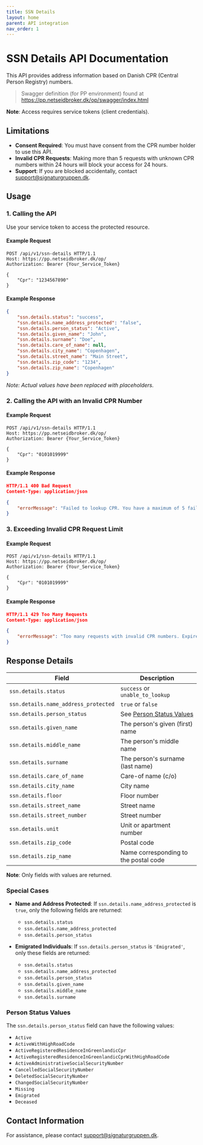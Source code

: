 ```yaml
---
title: SSN Details
layout: home
parent: API integration
nav_order: 1
---
```


# SSN Details API Documentation

This API provides address information based on Danish CPR (Central Person Registry) numbers.

> Swagger definition (for PP environment) found at https://pp.netseidbroker.dk/op/swagger/index.html

**Note**: Access requires service tokens (client credentials).

## Limitations

- **Consent Required**: You must have consent from the CPR number holder to use this API.
- **Invalid CPR Requests**: Making more than 5 requests with unknown CPR numbers within 24 hours will block your access for 24 hours.
- **Support**: If you are blocked accidentally, contact [support@signaturgruppen.dk](mailto:support@signaturgruppen.dk).

## Usage

### 1. Calling the API

Use your service token to access the protected resource.

#### Example Request

```http
POST /api/v1/ssn-details HTTP/1.1
Host: https://pp.netseidbroker.dk/op/
Authorization: Bearer {Your_Service_Token}

{
    "Cpr": "1234567890"
}
```

#### Example Response

```json
{
    "ssn.details.status": "success",
    "ssn.details.name_address_protected": "false",
    "ssn.details.person_status": "Active",
    "ssn.details.given_name": "John",
    "ssn.details.surname": "Doe",
    "ssn.details.care_of_name": null,
    "ssn.details.city_name": "Copenhagen",
    "ssn.details.street_name": "Main Street",
    "ssn.details.zip_code": "1234",
    "ssn.details.zip_name": "Copenhagen"
}
```

_Note: Actual values have been replaced with placeholders._

### 2. Calling the API with an Invalid CPR Number

#### Example Request

```http
POST /api/v1/ssn-details HTTP/1.1
Host: https://pp.netseidbroker.dk/op/
Authorization: Bearer {Your_Service_Token}

{
    "Cpr": "0101019999"
}
```

#### Example Response

```json
HTTP/1.1 400 Bad Request
Content-Type: application/json

{
    "errorMessage": "Failed to lookup CPR. You have a maximum of 5 failed CPR requests within 24 hours."
}
```

### 3. Exceeding Invalid CPR Request Limit

#### Example Request

```http
POST /api/v1/ssn-details HTTP/1.1
Host: https://pp.netseidbroker.dk/op/
Authorization: Bearer {Your_Service_Token}

{
    "Cpr": "0101019999"
}
```

#### Example Response

```json
HTTP/1.1 429 Too Many Requests
Content-Type: application/json

{
    "errorMessage": "Too many requests with invalid CPR numbers. Expired until: 2024-11-15T13:14:08.2277904+00:00"
}
```

## Response Details

| Field                                 | Description                                                      |
|---------------------------------------|------------------------------------------------------------------|
| `ssn.details.status`                  | `success` or `unable_to_lookup`                                  |
| `ssn.details.name_address_protected`  | `true` or `false`                                                |
| `ssn.details.person_status`           | See [Person Status Values](#person-status-values)                |
| `ssn.details.given_name`              | The person's given (first) name                                  |
| `ssn.details.middle_name`             | The person's middle name                                         |
| `ssn.details.surname`                 | The person's surname (last name)                                 |
| `ssn.details.care_of_name`            | Care-of name (c/o)                                               |
| `ssn.details.city_name`               | City name                                                        |
| `ssn.details.floor`                   | Floor number                                                     |
| `ssn.details.street_name`             | Street name                                                      |
| `ssn.details.street_number`           | Street number                                                    |
| `ssn.details.unit`                    | Unit or apartment number                                         |
| `ssn.details.zip_code`                | Postal code                                                      |
| `ssn.details.zip_name`                | Name corresponding to the postal code                            |

**Note**: Only fields with values are returned.

### Special Cases

- **Name and Address Protected**: If `ssn.details.name_address_protected` is `true`, only the following fields are returned:
  - `ssn.details.status`
  - `ssn.details.name_address_protected`
  - `ssn.details.person_status`

- **Emigrated Individuals**: If `ssn.details.person_status` is `'Emigrated'`, only these fields are returned:
  - `ssn.details.status`
  - `ssn.details.name_address_protected`
  - `ssn.details.person_status`
  - `ssn.details.given_name`
  - `ssn.details.middle_name`
  - `ssn.details.surname`

### Person Status Values

The `ssn.details.person_status` field can have the following values:

- `Active`
- `ActiveWithHighRoadCode`
- `ActiveRegisteredResidenceInGreenlandicCpr`
- `ActiveRegisteredResidenceInGreenlandicCprWithHighRoadCode`
- `ActiveAdministrativeSocialSecurityNumber`
- `CancelledSocialSecurityNumber`
- `DeletedSocialSecurityNumber`
- `ChangedSocialSecurityNumber`
- `Missing`
- `Emigrated`
- `Deceased`

## Contact Information

For assistance, please contact [support@signaturgruppen.dk](mailto:support@signaturgruppen.dk).
